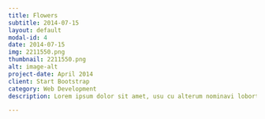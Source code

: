 ```yaml
---
title: Flowers
subtitle: 2014-07-15
layout: default
modal-id: 4
date: 2014-07-15
img: 2211550.png
thumbnail: 2211550.png
alt: image-alt
project-date: April 2014
client: Start Bootstrap
category: Web Development
description: Lorem ipsum dolor sit amet, usu cu alterum nominavi lobortis. At duo novum diceret. Tantas apeirian vix et, usu sanctus postulant inciderint ut, populo diceret necessitatibus in vim. Cu eum dicam feugiat noluisse.

---
```

